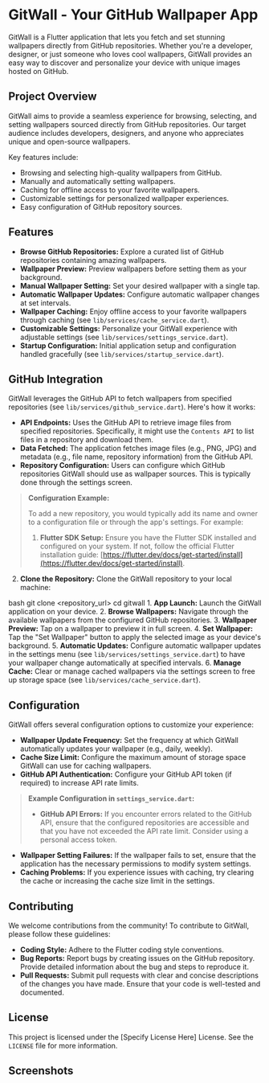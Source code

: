 
# GitWall - Your GitHub Wallpaper App

GitWall is a Flutter application that lets you fetch and set stunning wallpapers directly from GitHub repositories. Whether you're a developer, designer, or just someone who loves cool wallpapers, GitWall provides an easy way to discover and personalize your device with unique images hosted on GitHub.

## Project Overview

GitWall aims to provide a seamless experience for browsing, selecting, and setting wallpapers sourced directly from GitHub repositories. Our target audience includes developers, designers, and anyone who appreciates unique and open-source wallpapers.

Key features include:

*   Browsing and selecting high-quality wallpapers from GitHub.
*   Manually and automatically setting wallpapers.
*   Caching for offline access to your favorite wallpapers.
*   Customizable settings for personalized wallpaper experiences.
*   Easy configuration of GitHub repository sources.

## Features

*   **Browse GitHub Repositories:** Explore a curated list of GitHub repositories containing amazing wallpapers.
*   **Wallpaper Preview:** Preview wallpapers before setting them as your background.
*   **Manual Wallpaper Setting:** Set your desired wallpaper with a single tap.
*   **Automatic Wallpaper Updates:** Configure automatic wallpaper changes at set intervals.
*   **Wallpaper Caching:** Enjoy offline access to your favorite wallpapers through caching (see `lib/services/cache_service.dart`).
*   **Customizable Settings:** Personalize your GitWall experience with adjustable settings (see `lib/services/settings_service.dart`).
*   **Startup Configuration:** Initial application setup and configuration handled gracefully (see `lib/services/startup_service.dart`).

## GitHub Integration

GitWall leverages the GitHub API to fetch wallpapers from specified repositories (see `lib/services/github_service.dart`). Here's how it works:

*   **API Endpoints:** Uses the GitHub API to retrieve image files from specified repositories. Specifically, it might use the `Contents API` to list files in a repository and download them.
*   **Data Fetched:** The application fetches image files (e.g., PNG, JPG) and metadata (e.g., file name, repository information) from the GitHub API.
*   **Repository Configuration:** Users can configure which GitHub repositories GitWall should use as wallpaper sources.  This is typically done through the settings screen.

> **Configuration Example:**
>
> To add a new repository, you would typically add its name and owner to a configuration file or through the app's settings.  For example:
>
> 1.  **Flutter SDK Setup:** Ensure you have the Flutter SDK installed and configured on your system. If not, follow the official Flutter installation guide: [https://flutter.dev/docs/get-started/install](https://flutter.dev/docs/get-started/install).
2.  **Clone the Repository:** Clone the GitWall repository to your local machine:

bash
    git clone <repository_url>
    cd gitwall
    1.  **App Launch:** Launch the GitWall application on your device.
2.  **Browse Wallpapers:** Navigate through the available wallpapers from the configured GitHub repositories.
3.  **Wallpaper Preview:** Tap on a wallpaper to preview it in full screen.
4.  **Set Wallpaper:** Tap the "Set Wallpaper" button to apply the selected image as your device's background.
5.  **Automatic Updates:** Configure automatic wallpaper updates in the settings menu (see `lib/services/settings_service.dart`) to have your wallpaper change automatically at specified intervals.
6.  **Manage Cache:** Clear or manage cached wallpapers via the settings screen to free up storage space (see `lib/services/cache_service.dart`).

## Configuration

GitWall offers several configuration options to customize your experience:

*   **Wallpaper Update Frequency:** Set the frequency at which GitWall automatically updates your wallpaper (e.g., daily, weekly).
*   **Cache Size Limit:** Configure the maximum amount of storage space GitWall can use for caching wallpapers.
*   **GitHub API Authentication:** Configure your GitHub API token (if required) to increase API rate limits.

> **Example Configuration in `settings_service.dart`:**
>
> *   **GitHub API Errors:** If you encounter errors related to the GitHub API, ensure that the configured repositories are accessible and that you have not exceeded the API rate limit. Consider using a personal access token.
*   **Wallpaper Setting Failures:** If the wallpaper fails to set, ensure that the application has the necessary permissions to modify system settings.
*   **Caching Problems:** If you experience issues with caching, try clearing the cache or increasing the cache size limit in the settings.

## Contributing

We welcome contributions from the community! To contribute to GitWall, please follow these guidelines:

*   **Coding Style:** Adhere to the Flutter coding style conventions.
*   **Bug Reports:** Report bugs by creating issues on the GitHub repository. Provide detailed information about the bug and steps to reproduce it.
*   **Pull Requests:** Submit pull requests with clear and concise descriptions of the changes you have made. Ensure that your code is well-tested and documented.

## License

This project is licensed under the [Specify License Here] License. See the `LICENSE` file for more information.

## Screenshots

